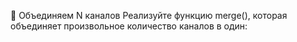 🤔 Объединяем N каналов
Реализуйте функцию merge(), которая объединяет произвольное количество каналов в один: